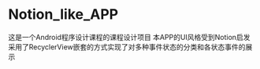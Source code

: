 # Notion_like_APP
这是一个Android程序设计课程的课程设计项目
本APP的UI风格受到Notion启发
采用了RecyclerView嵌套的方式实现了对多种事件状态的分类和各状态事件的展示
